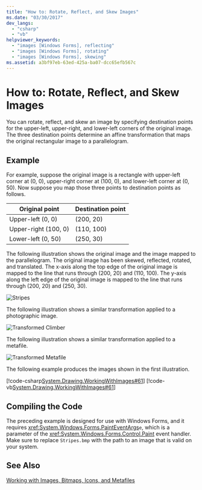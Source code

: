 ```yaml
---
title: "How to: Rotate, Reflect, and Skew Images"
ms.date: "03/30/2017"
dev_langs: 
  - "csharp"
  - "vb"
helpviewer_keywords: 
  - "images [Windows Forms], reflecting"
  - "images [Windows Forms], rotating"
  - "images [Windows Forms], skewing"
ms.assetid: a3bf97eb-63ed-425a-ba07-dcc65efb567c
---
```

# How to: Rotate, Reflect, and Skew Images
You can rotate, reflect, and skew an image by specifying destination points for the upper-left, upper-right, and lower-left corners of the original image. The three destination points determine an affine transformation that maps the original rectangular image to a parallelogram.  
  
## Example  
 For example, suppose the original image is a rectangle with upper-left corner at (0, 0), upper-right corner at (100, 0), and lower-left corner at (0, 50). Now suppose you map those three points to destination points as follows.  
  
|Original point|Destination point|  
|--------------------|-----------------------|  
|Upper-left (0, 0)|(200, 20)|  
|Upper-right (100, 0)|(110, 100)|  
|Lower-left (0, 50)|(250, 30)|  
  
 The following illustration shows the original image and the image mapped to the parallelogram. The original image has been skewed, reflected, rotated, and translated. The x-axis along the top edge of the original image is mapped to the line that runs through (200, 20) and (110, 100). The y-axis along the left edge of the original image is mapped to the line that runs through (200, 20) and (250, 30).  
  
 ![Stripes](../../../../docs/framework/winforms/advanced/media/stripes1.gif "Stripes1")  
  
 The following illustration shows a similar transformation applied to a photographic image.  
  
 ![Transformed Climber](../../../../docs/framework/winforms/advanced/media/transformedclimber.png "TransformedClimber")  
  
 The following illustration shows a similar transformation applied to a metafile.  
  
 ![Transformed Metafile](../../../../docs/framework/winforms/advanced/media/transformedmetafile.png "TransformedMetafile")  
  
 The following example produces the images shown in the first illustration.  
  
 [!code-csharp[System.Drawing.WorkingWithImages#61](../../../../samples/snippets/csharp/VS_Snippets_Winforms/System.Drawing.WorkingWithImages/CS/Class1.cs#61)]
 [!code-vb[System.Drawing.WorkingWithImages#61](../../../../samples/snippets/visualbasic/VS_Snippets_Winforms/System.Drawing.WorkingWithImages/VB/Class1.vb#61)]  
  
## Compiling the Code  
 The preceding example is designed for use with Windows Forms, and it requires <xref:System.Windows.Forms.PaintEventArgs>`e`, which is a parameter of the <xref:System.Windows.Forms.Control.Paint> event handler. Make sure to replace `Stripes.bmp` with the path to an image that is valid on your system.  
  
## See Also  
 [Working with Images, Bitmaps, Icons, and Metafiles](../../../../docs/framework/winforms/advanced/working-with-images-bitmaps-icons-and-metafiles.md)
